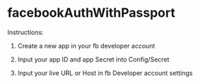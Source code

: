# facebookAuthWithPassport

Instructions:

1. Create a new app in your fb developer account

2. Input your app ID and app Secret into Config/Secret

3. Input your live URL or Host in fb Developer account settings
